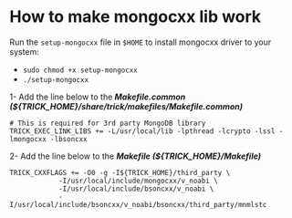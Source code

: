# How to make mongocxx lib work 

Run the `setup-mongocxx` file in `$HOME` to install mongocxx driver to your system:
- `sudo chmod +x setup-mongocxx`
- `./setup-mongocxx`

1- Add the line below to the ***Makefile.common (${TRICK_HOME}/share/trick/makefiles/Makefile.common)***

```
# This is required for 3rd party MongoDB library
TRICK_EXEC_LINK_LIBS += -L/usr/local/lib -lpthread -lcrypto -lssl -lmongocxx -lbsoncxx
```

2- Add the line below to the ***Makefile (${TRICK_HOME}/Makefile)***

```
TRICK_CXXFLAGS += -O0 -g -I${TRICK_HOME}/third_party \
			-I/usr/local/include/mongocxx/v_noabi \
 			-I/usr/local/include/bsoncxx/v_noabi \
			-I/usr/local/include/bsoncxx/v_noabi/bsoncxx/third_party/mnmlstc
```